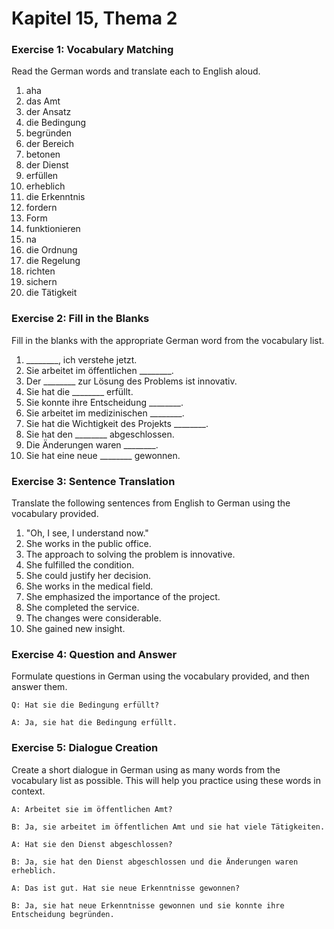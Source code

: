 # Kapitel 15, Thema 2

### Exercise 1: Vocabulary Matching

Read the German words and translate each to English aloud.

1. aha
2. das Amt
3. der Ansatz
4. die Bedingung
5. begründen
6. der Bereich
7. betonen
8. der Dienst
9. erfüllen
10. erheblich
11. die Erkenntnis
12. fordern
13. Form
14. funktionieren
15. na
16. die Ordnung
17. die Regelung
18. richten
19. sichern
20. die Tätigkeit

### Exercise 2: Fill in the Blanks

Fill in the blanks with the appropriate German word from the vocabulary list.

1. \_\_\_\_\_\_\_\_, ich verstehe jetzt.
2. Sie arbeitet im öffentlichen \_\_\_\_\_\_\_\_.
3. Der \_\_\_\_\_\_\_\_ zur Lösung des Problems ist innovativ.
4. Sie hat die \_\_\_\_\_\_\_\_ erfüllt.
5. Sie konnte ihre Entscheidung \_\_\_\_\_\_\_\_.
6. Sie arbeitet im medizinischen \_\_\_\_\_\_\_\_.
7. Sie hat die Wichtigkeit des Projekts \_\_\_\_\_\_\_\_.
8. Sie hat den \_\_\_\_\_\_\_\_ abgeschlossen.
9. Die Änderungen waren \_\_\_\_\_\_\_\_.
10. Sie hat eine neue \_\_\_\_\_\_\_\_ gewonnen.

### Exercise 3: Sentence Translation

Translate the following sentences from English to German using the vocabulary provided.

1. "Oh, I see, I understand now."
2. She works in the public office.
3. The approach to solving the problem is innovative.
4. She fulfilled the condition.
5. She could justify her decision.
6. She works in the medical field.
7. She emphasized the importance of the project.
8. She completed the service.
9. The changes were considerable.
10. She gained new insight.

### Exercise 4: Question and Answer

Formulate questions in German using the vocabulary provided, and then answer them.

`Q: Hat sie die Bedingung erfüllt?`&#x20;

`A: Ja, sie hat die Bedingung erfüllt.`

### Exercise 5: Dialogue Creation

Create a short dialogue in German using as many words from the vocabulary list as possible. This will help you practice using these words in context.

`A: Arbeitet sie im öffentlichen Amt?`&#x20;

`B: Ja, sie arbeitet im öffentlichen Amt und sie hat viele Tätigkeiten.`&#x20;

`A: Hat sie den Dienst abgeschlossen?`&#x20;

`B: Ja, sie hat den Dienst abgeschlossen und die Änderungen waren erheblich.`&#x20;

`A: Das ist gut. Hat sie neue Erkenntnisse gewonnen?`&#x20;

`B: Ja, sie hat neue Erkenntnisse gewonnen und sie konnte ihre Entscheidung begründen.`
